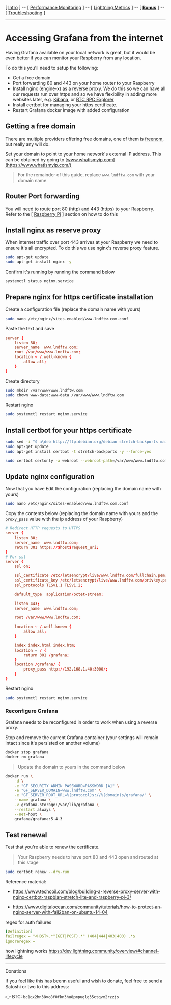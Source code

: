 [ [Intro](intro.md) ] -- [ [Performance Monitoring](performance_monitoring.md) ] -- [ [Lightning Metrics](lightning_metrics.md) ] -- [ [**Bonus**](bonus.md) ] -- [ [Troubleshooting](troubleshooting.md) ]

------

# Accessing Grafana from the internet

Having Grafana available on your local network is great, but it would be even better if you can monitor your Raspberry from any location.

To do this you'll need to setup the following:

* Get a free domain
* Port forwarding 80 and 443 on your home router to your Raspberry
* Install nginx (engine-x) as a reverse proxy. We do this so we can have all our requests run over https and so we have flexibility in adding more websites later, e.g. [Kibana](https://www.elastic.co/products/kibana), or [BTC RPC Explorer](https://github.com/janoside/btc-rpc-explorer)
* Install certbot for managing your https certificate.
* Restart Grafana docker image with added configuration

## Getting a free domain

There are multiple providers offering free domains, one of them is [freenom](https://my.freenom.com), but really any will do.

Set your domain to point to your home network's external IP address. This can be obtained by going to [www.whatismyip.com](https://www.whatismyip.com/)

> For the remainder of this guide, replace `www.lndftw.com` with your domain name.

## Router Port forwarding

You will need to route port 80 (http) and 443 (https) to your Raspberry. Refer to the  [ [Raspberry Pi](https://github.com/Stadicus/guides/blob/master/raspibolt/raspibolt_20_pi.md) ] section on how to do this

## Install nginx as reserve proxy

When internet traffic over port 443 arrives at your Raspberry we need to ensure it's all encrypted. To do this we use nginx's reverse proxy feature.

```bash
sudo apt-get update
sudo apt-get install nginx -y
```

Confirm it's running by running the command below

```bash
systemctl status nginx.service
```

## Prepare nginx for https certificate installation

Create a configuration file (replace the domain name with yours)

```bash
sudo nano /etc/nginx/sites-enabled/www.lndftw.com.conf
```

Paste the text and save

```conf
server {
    listen 80;
    server_name  www.lndftw.com;
    root /var/www/www.lndftw.com;
    location ~ /.well-known {
        allow all;
    }
}
```

Create directory

```bash
sudo mkdir /var/www/www.lndftw.com
sudo chown www-data:www-data /var/www/www.lndftw.com
```

Restart nginx

```bash
sudo systemctl restart nginx.service
```

## Install certbot for your https certificate

```bash
sudo sed -i "$ a\deb http://ftp.debian.org/debian stretch-backports main" /etc/apt/sources.list
sudo apt-get update
sudo apt-get install certbot -t stretch-backports -y --force-yes
```

```bash
sudo certbot certonly -a webroot --webroot-path=/var/www/www.lndftw.com -d www.lndftw.com
```

## Update nginx configuration

Now that you have Edit the configuration (replacing the domain name with yours)

```bash
sudo nano /etc/nginx/sites-enabled/www.lndftw.com.conf
```

Copy the contents below (replacing the domain name with yours and the `proxy_pass` value with the ip address of your Raspberry)

```conf
# Redirect HTTP requests to HTTPS
server {
    listen 80;
    server_name  www.lndftw.com;
    return 301 https://$host$request_uri;
}
# For ssl
server {
    ssl on;

    ssl_certificate /etc/letsencrypt/live/www.lndftw.com/fullchain.pem;
    ssl_certificate_key /etc/letsencrypt/live/www.lndftw.com/privkey.pem;
    ssl_protocols TLSv1.1 TLSv1.2;

    default_type  application/octet-stream;

    listen 443;
    server_name  www.lndftw.com;

    root /var/www/www.lndftw.com;

    location ~ /.well-known {
        allow all;
    }

    index index.html index.htm;
    location = / {
        return 301 /grafana;
    }
    location /grafana/ {
        proxy_pass http://192.168.1.40:3000/;
    }
}
```

Restart nginx

```bash
sudo systemctl restart nginx.service
```

### Reconfigure Grafana

Grafana needs to be reconfigured in order to work when using a reverse proxy.

Stop and remove the current Grafana container (your settings will remain intact since it's persisted on another volume)

```bash
docker stop grafana
docker rm grafana
```

> Update the domain to yours in the command below

```bash
docker run \
    -d \
    -e "GF_SECURITY_ADMIN_PASSWORD=PASSWORD_[A]" \
    -e "GF_SERVER_DOMAIN=www.lndftw.com" \
    -e "GF_SERVER_ROOT_URL=%(protocol)s://%(domain)s/grafana/" \
    --name grafana \
    -v grafana-storage:/var/lib/grafana \
    --restart always \
    --net=host \
    grafana/grafana:5.4.3
```

## Test renewal

Test that you're able to renew the certificate.

> Your Raspberry needs to have port 80 and 443 open and routed at this stage

```bash
sudo certbot renew --dry-run
```

Reference material:

* <https://www.techcoil.com/blog/building-a-reverse-proxy-server-with-nginx-certbot-raspbian-stretch-lite-and-raspberry-pi-3/>

* <https://www.digitalocean.com/community/tutorials/how-to-protect-an-nginx-server-with-fail2ban-on-ubuntu-14-04>

regex for auth failures

```yml
[Definition]
failregex = ^<HOST>.*"(GET|POST).*" (404|444|403|400) .*$
ignoreregex =
```

how lightning works
<https://dev.lightning.community/overview/#channel-lifecycle>

------

Donations

If you feel like this has beenn useful and wish to donate, feel free to send a Satoshi or two to this address:

👉 BTC: `bc1qx2hn38vc8f0fkn3hu8pmpuglg35ctqvx2rzzjs`